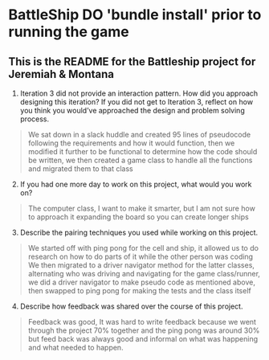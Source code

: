 # BattleShip DO 'bundle install' prior to running the game
## This is the README for the Battleship project for Jeremiah & Montana
1. Iteration 3 did not provide an interaction pattern. How did you approach designing this iteration? If you did not get to Iteration 3, reflect on how you think you would’ve approached the design and problem solving process.
> We sat down in a slack huddle and created 95 lines of pseudocode following the requirements and how it would function, then we modified it further to be functional to determine how the code should be written, we then created a game class to handle all the functions and migrated them to that class
2. If you had one more day to work on this project, what would you work on?
> The computer class, I want to make it smarter, but I am not sure how to approach it
> expanding the board so you can create longer ships
3. Describe the pairing techniques you used while working on this project.
> We started off with ping pong for the cell and ship, it allowed us to do research on how to do parts of it while the other person was coding
> We then migrated to a driver navigator method for the latter classes, alternating who was driving and navigating
> for the game class/runner, we did a driver navigator to make pseudo code as mentioned above, then swapped to ping pong for making the tests and the class itself
4. Describe how feedback was shared over the course of this project.
> Feedback was good, It was hard to write feedback because we went through the project  70% together and the ping pong was around 30% but feed back was always good and informal on what was happening and what needed to happen.
